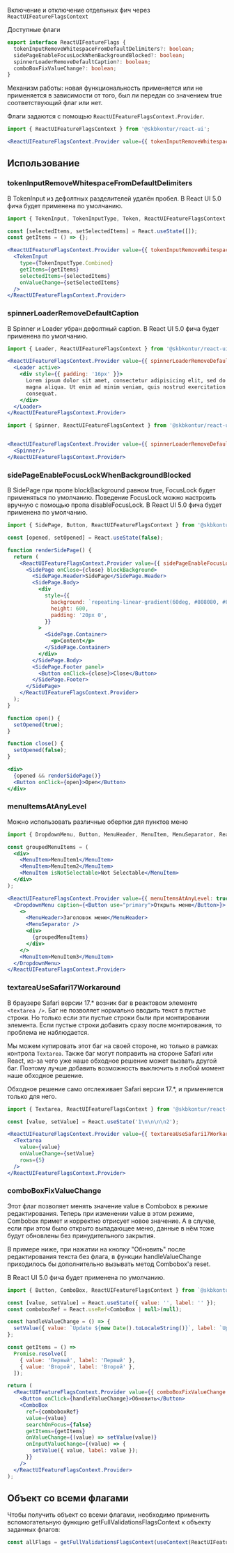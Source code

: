 Включение и отключение отдельных фич через `ReactUIFeatureFlagsContext`

Доступные флаги

```typescript static
export interface ReactUIFeatureFlags {
  tokenInputRemoveWhitespaceFromDefaultDelimiters?: boolean;
  sidePageEnableFocusLockWhenBackgroundBlocked?: boolean;
  spinnerLoaderRemoveDefaultCaption?: boolean;
  comboBoxFixValueChange?: boolean;
}
```

Механизм работы: новая функциональность применяется или не применяется в зависимости от того, был ли передан со значением true соответствующий флаг или нет.

Флаги задаются с помощью `ReactUIFeatureFlagsContext.Provider`.

```jsx static
import { ReactUIFeatureFlagsContext } from '@skbkontur/react-ui';

<ReactUIFeatureFlagsContext.Provider value={{ tokenInputRemoveWhitespaceFromDefaultDelimiters: true }}>{/* ... */}</ReactUIFeatureFlagsContext.Provider>;
```

## Использование

### tokenInputRemoveWhitespaceFromDefaultDelimiters

В TokenInput из дефолтных разделителей удалён пробел.
В React UI 5.0 фича будет применена по умолчанию.

```jsx harmony
import { TokenInput, TokenInputType, Token, ReactUIFeatureFlagsContext } from '@skbkontur/react-ui';

const [selectedItems, setSelectedItems] = React.useState([]);
const getItems = () => {};

<ReactUIFeatureFlagsContext.Provider value={{ tokenInputRemoveWhitespaceFromDefaultDelimiters: true }}>
  <TokenInput
    type={TokenInputType.Combined}
    getItems={getItems}
    selectedItems={selectedItems}
    onValueChange={setSelectedItems}
  />
</ReactUIFeatureFlagsContext.Provider>
```

### spinnerLoaderRemoveDefaultCaption

В Spinner и Loader убран дефолтный caption.
В React UI 5.0 фича будет применена по умолчанию.

```jsx harmony
import { Loader, ReactUIFeatureFlagsContext } from '@skbkontur/react-ui';

<ReactUIFeatureFlagsContext.Provider value={{ spinnerLoaderRemoveDefaultCaption: true }}>
  <Loader active>
    <div style={{ padding: '16px' }}>
      Lorem ipsum dolor sit amet, consectetur adipisicing elit, sed do eiusmod tempor incididunt ut labore et dolore
      magna aliqua. Ut enim ad minim veniam, quis nostrud exercitation ullamco laboris nisi ut aliquip ex ea commodo
      consequat.
    </div>
  </Loader>
</ReactUIFeatureFlagsContext.Provider>
```

```jsx harmony
import { Spinner, ReactUIFeatureFlagsContext } from '@skbkontur/react-ui';


<ReactUIFeatureFlagsContext.Provider value={{ spinnerLoaderRemoveDefaultCaption: true }}>
  <Spinner/>
</ReactUIFeatureFlagsContext.Provider>
```

### sidePageEnableFocusLockWhenBackgroundBlocked

В SidePage при пропе blockBackground равном true, FocusLock будет применяться по умолчанию. Поведение FocusLock можно настроить вручную с помощью пропа disableFocusLock.
В React UI 5.0 фича будет применена по умолчанию.

```jsx harmony
import { SidePage, Button, ReactUIFeatureFlagsContext } from '@skbkontur/react-ui';

const [opened, setOpened] = React.useState(false);

function renderSidePage() {
  return (
    <ReactUIFeatureFlagsContext.Provider value={{ sidePageEnableFocusLockWhenBackgroundBlocked: true }}>
      <SidePage onClose={close} blockBackground>
        <SidePage.Header>SidePage</SidePage.Header>
        <SidePage.Body>
          <div
            style={{
              background: `repeating-linear-gradient(60deg, #808080, #808080 20px, #d3d3d3 20px, #d3d3d3 40px)`,
              height: 600,
              padding: '20px 0',
            }}
          >
            <SidePage.Container>
              <p>Content</p>
            </SidePage.Container>
          </div>
        </SidePage.Body>
        <SidePage.Footer panel>
          <Button onClick={close}>Close</Button>
        </SidePage.Footer>
      </SidePage>
    </ReactUIFeatureFlagsContext.Provider>
  );
}

function open() {
  setOpened(true);
}

function close() {
  setOpened(false);
}

<div>
  {opened && renderSidePage()}
  <Button onClick={open}>Open</Button>
</div>
```

### menuItemsAtAnyLevel

Mожно использовать различные обертки для пунктов меню

```jsx harmony
import { DropdownMenu, Button, MenuHeader, MenuItem, MenuSeparator, ReactUIFeatureFlagsContext } from '@skbkontur/react-ui';

const groupedMenuItems = (
  <div>
    <MenuItem>MenuItem1</MenuItem>
    <MenuItem>MenuItem2</MenuItem>
    <MenuItem isNotSelectable>Not Selectable</MenuItem>
  </div>
);

<ReactUIFeatureFlagsContext.Provider value={{ menuItemsAtAnyLevel: true }}>
  <DropdownMenu caption={<Button use="primary">Открыть меню</Button>}>
    <>
      <MenuHeader>Заголовок меню</MenuHeader>
      <MenuSeparator />
      <div>
        {groupedMenuItems}
      </div>
    </>
    <MenuItem>MenuItem3</MenuItem>
  </DropdownMenu>
</ReactUIFeatureFlagsContext.Provider>
```

### textareaUseSafari17Workaround

В браузере Safari версии 17.* возник баг в реактовом элементе `<textarea />`. Баг не позволяет нормально вводить текст в пустые строки.
Но только если эти пустые строки были при монтировании элемента.
Если пустые строки добавить сразу после монтирования, то проблема не наблюдается.

Мы можем купировать этот баг на своей стороне, но только в рамках контрола `Textarea`.
Также баг могут поправить на стороне Safari или React, из-за чего уже наше обходное решение может вызвать другой баг.
Поэтому лучше добавить возможность выключить в любой момент наше обходное решение.

Обходное решение само отслеживает Safari версии 17.*, и применяется только для него.

```jsx harmony
import { Textarea, ReactUIFeatureFlagsContext } from '@skbkontur/react-ui';

const [value, setValue] = React.useState('1\n\n\n\n2');

<ReactUIFeatureFlagsContext.Provider value={{ textareaUseSafari17Workaround: true }}>
  <Textarea
    value={value}
    onValueChange={setValue}
    rows={5}
  />
</ReactUIFeatureFlagsContext.Provider>
```

### comboBoxFixValueChange

Этот флаг позволяет менять значение value в Combobox в режиме редактирования. Теперь при изменении value в этом режиме, Combobox примет и корректно отрисует новое значение. А в случае, если при этом было открыто выпадающее меню, данные в нём тоже будут обновлены без принудительного закрытия.

В примере ниже, при нажатии на кнопку "Обновить" после редактирования текста без флага, в функции handleValueChange приходилось бы дополнительно вызывать метод Combobox'a reset.

В React UI 5.0 фича будет применена по умолчанию.

```jsx harmony
import { Button, ComboBox, ReactUIFeatureFlagsContext } from `@skbkontur/react-ui`;

const [value, setValue] = React.useState({ value: '', label: '' });
const comboboxRef = React.useRef<ComboBox | null>(null);

const handleValueChange = () => {
  setValue({ value: `Update ${new Date().toLocaleString()}`, label: `Update ${new Date().toLocaleString()}` });
};

const getItems = () =>
  Promise.resolve([
    { value: 'Первый', label: 'Первый' },
    { value: 'Второй', label: 'Второй' },
  ]);

return (
  <ReactUIFeatureFlagsContext.Provider value={{ comboBoxFixValueChange: true }}>
    <Button onClick={handleValueChange}>Обновить</Button>
    <ComboBox
      ref={comboboxRef}
      value={value}
      searchOnFocus={false}
      getItems={getItems}
      onValueChange={(value) => setValue(value)}
      onInputValueChange={(value) => {
        setValue({ value, label: value });
      }}
    />
  </ReactUIFeatureFlagsContext.Provider>
);
```

## Объект со всеми флагами

Чтобы получить объект со всеми флагами, необходимо применить вспомогательную функцию getFullValidationsFlagsContext к объекту заданных флагов:

```typescript static
const allFlags = getFullValidationsFlagsContext(useContext(ReactUIFeatureFlagsContext));
```
